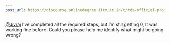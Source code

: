 ```yaml
---
post_url: https://discourse.onlinedegree.iitm.ac.in/t/tds-official-project1-discrepencies/171141/465
---
```

[@Jivraj](/u/jivraj) I’ve completed all the required steps, but I’m still getting 0, It was working fine before. Could you please help me identify what might be going wrong?